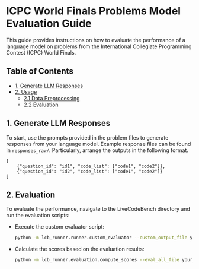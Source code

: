 # ICPC World Finals Problems Model Evaluation Guide

This guide provides instructions on how to evaluate the performance of a language model on problems from the International Collegiate Programming Contest (ICPC) World Finals.

## Table of Contents

- [1. Generate LLM Responses](#1-generate-llm-responses)
- [2. Usage](#2-usage)
  - [2.1 Data Preprocessing](#21-data-preprocessing)
  - [2.2 Evaluation](#22-evaluation)

## 1. Generate LLM Responses

To start, use the prompts provided in the problem files to generate responses from your language model. Example response files can be found in `responses_raw/`. Particularly, arrange the outputs in the following format.
```
[
    {"question_id": "id1", "code_list": ["code1", "code2"]},
    {"question_id": "id2", "code_list": ["code1", "code2"]}
]
```

## 2. Evaluation

To evaluate the performance, navigate to the LiveCodeBench directory and run the evaluation scripts:

- Execute the custom evaluator script:

  ```bash
  python -m lcb_runner.runner.custom_evaluator --custom_output_file your_file.jsonl --timeout 60
  ```

- Calculate the scores based on the evaluation results:

  ```bash
  python -m lcb_runner.evaluation.compute_scores --eval_all_file your_file_codegeneration_output_eval_all.json
  ```


